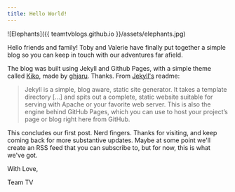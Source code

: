 ```yaml
---
title: Hello World!
---
```


![Elephants]({{ teamtvblogs.github.io }}/assets/elephants.jpg)

<p class="lead">Hello friends and family! Toby and Valerie have finally put together a simple blog so you can keep in touch with our adventures far afield. </p>

The blog was built using Jekyll and Github Pages, with a simple theme called <a href="http://github.com/gfjaru/Kiko">Kiko</a>, made by <a href="https://twitter.com/gfjaru">ghjaru</a>. Thanks. From <a href="http://jekyllrb.com">Jekyll's</a> readme:

> Jekyll is a simple, blog aware, static site generator. It takes a template directory [...] and spits out a complete, static website suitable for serving with Apache or your favorite web server. This is also the engine behind GitHub Pages, which you can use to host your project’s page or blog right here from GitHub.

This concludes our first post. Nerd fingers. Thanks for visiting, and keep coming back for more substantive updates. Maybe at some point we'll create an RSS feed that you can subscribe to, but for now, this is what we've got.

With Love,

Team TV
